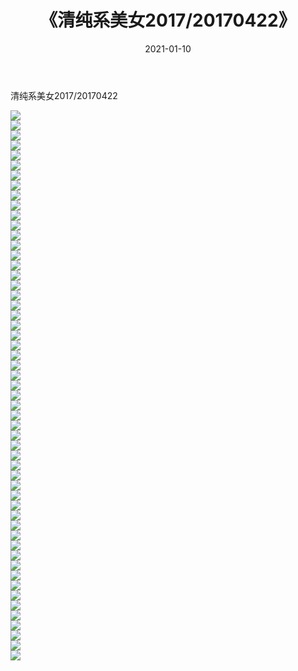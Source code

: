 ﻿---
layout: post
title:  《清纯系美女2017/20170422》
date:   2021-01-10
img: http://img.660000.xyz/Sharelink/清纯系美女/2017/20170422/000.jpg
categories: [美女, 清纯, 唯美]
---

清纯系美女2017/20170422

 ![](http://img.660000.xyz/Sharelink/清纯系美女/2017/20170422/001.png) <br>![](http://img.660000.xyz/Sharelink/清纯系美女/2017/20170422/002.png) <br>![](http://img.660000.xyz/Sharelink/清纯系美女/2017/20170422/003.png) <br>![](http://img.660000.xyz/Sharelink/清纯系美女/2017/20170422/004.png) <br>![](http://img.660000.xyz/Sharelink/清纯系美女/2017/20170422/005.png) <br>![](http://img.660000.xyz/Sharelink/清纯系美女/2017/20170422/006.png) <br>![](http://img.660000.xyz/Sharelink/清纯系美女/2017/20170422/007.png) <br>![](http://img.660000.xyz/Sharelink/清纯系美女/2017/20170422/008.png) <br>![](http://img.660000.xyz/Sharelink/清纯系美女/2017/20170422/009.png) <br>![](http://img.660000.xyz/Sharelink/清纯系美女/2017/20170422/010.png) <br>![](http://img.660000.xyz/Sharelink/清纯系美女/2017/20170422/011.png) <br>![](http://img.660000.xyz/Sharelink/清纯系美女/2017/20170422/012.png) <br>![](http://img.660000.xyz/Sharelink/清纯系美女/2017/20170422/013.png) <br>![](http://img.660000.xyz/Sharelink/清纯系美女/2017/20170422/014.png) <br>![](http://img.660000.xyz/Sharelink/清纯系美女/2017/20170422/015.png) <br>![](http://img.660000.xyz/Sharelink/清纯系美女/2017/20170422/016.png) <br>![](http://img.660000.xyz/Sharelink/清纯系美女/2017/20170422/017.png) <br>![](http://img.660000.xyz/Sharelink/清纯系美女/2017/20170422/018.png) <br>![](http://img.660000.xyz/Sharelink/清纯系美女/2017/20170422/019.png) <br>![](http://img.660000.xyz/Sharelink/清纯系美女/2017/20170422/020.png) <br>![](http://img.660000.xyz/Sharelink/清纯系美女/2017/20170422/021.png) <br>![](http://img.660000.xyz/Sharelink/清纯系美女/2017/20170422/022.png) <br>![](http://img.660000.xyz/Sharelink/清纯系美女/2017/20170422/023.png) <br>![](http://img.660000.xyz/Sharelink/清纯系美女/2017/20170422/024.png) <br>![](http://img.660000.xyz/Sharelink/清纯系美女/2017/20170422/025.png) <br>![](http://img.660000.xyz/Sharelink/清纯系美女/2017/20170422/026.png) <br>![](http://img.660000.xyz/Sharelink/清纯系美女/2017/20170422/027.png) <br>![](http://img.660000.xyz/Sharelink/清纯系美女/2017/20170422/028.png) <br>![](http://img.660000.xyz/Sharelink/清纯系美女/2017/20170422/029.png) <br>![](http://img.660000.xyz/Sharelink/清纯系美女/2017/20170422/030.png) <br>![](http://img.660000.xyz/Sharelink/清纯系美女/2017/20170422/031.png) <br>![](http://img.660000.xyz/Sharelink/清纯系美女/2017/20170422/032.png) <br>![](http://img.660000.xyz/Sharelink/清纯系美女/2017/20170422/033.png) <br>![](http://img.660000.xyz/Sharelink/清纯系美女/2017/20170422/034.png) <br>![](http://img.660000.xyz/Sharelink/清纯系美女/2017/20170422/035.png) <br>![](http://img.660000.xyz/Sharelink/清纯系美女/2017/20170422/036.png) <br>![](http://img.660000.xyz/Sharelink/清纯系美女/2017/20170422/037.png) <br>![](http://img.660000.xyz/Sharelink/清纯系美女/2017/20170422/038.png) <br>![](http://img.660000.xyz/Sharelink/清纯系美女/2017/20170422/039.png) <br>![](http://img.660000.xyz/Sharelink/清纯系美女/2017/20170422/040.png) <br>![](http://img.660000.xyz/Sharelink/清纯系美女/2017/20170422/041.png) <br>![](http://img.660000.xyz/Sharelink/清纯系美女/2017/20170422/042.png) <br>![](http://img.660000.xyz/Sharelink/清纯系美女/2017/20170422/043.png) <br>![](http://img.660000.xyz/Sharelink/清纯系美女/2017/20170422/044.png) <br>![](http://img.660000.xyz/Sharelink/清纯系美女/2017/20170422/045.png) <br>![](http://img.660000.xyz/Sharelink/清纯系美女/2017/20170422/046.png) <br>![](http://img.660000.xyz/Sharelink/清纯系美女/2017/20170422/047.png) <br>![](http://img.660000.xyz/Sharelink/清纯系美女/2017/20170422/048.png) <br>![](http://img.660000.xyz/Sharelink/清纯系美女/2017/20170422/049.png) <br>![](http://img.660000.xyz/Sharelink/清纯系美女/2017/20170422/050.png) <br>![](http://img.660000.xyz/Sharelink/清纯系美女/2017/20170422/051.png) <br>![](http://img.660000.xyz/Sharelink/清纯系美女/2017/20170422/052.png) <br>![](http://img.660000.xyz/Sharelink/清纯系美女/2017/20170422/053.png) <br>![](http://img.660000.xyz/Sharelink/清纯系美女/2017/20170422/054.png) <br>![](http://img.660000.xyz/Sharelink/清纯系美女/2017/20170422/055.png) <br>